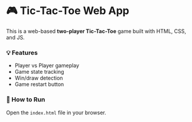 # 🎮 Tic-Tac-Toe Web App

This is a web-based **two-player Tic-Tac-Toe** game built with HTML, CSS, and JS.

### 💡 Features
- Player vs Player gameplay
- Game state tracking
- Win/draw detection
- Game restart button

### 📂 How to Run
Open the `index.html` file in your browser.
